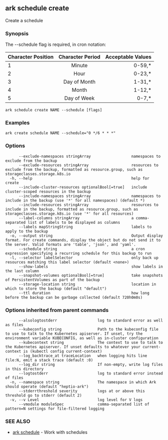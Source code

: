 ## ark schedule create

Create a schedule

### Synopsis


The --schedule flag is required, in cron notation:

| Character Position | Character Period | Acceptable Values |
| -------------------|:----------------:| -----------------:|
| 1                  | Minute           | 0-59,*            |
| 2                  | Hour             | 0-23,*            |
| 3                  | Day of Month     | 1-31,*            |
| 4                  | Month            | 1-12,*            |
| 5                  | Day of Week      | 0-7,*             |

```
ark schedule create NAME --schedule [flags]
```

### Examples

```
ark create schedule NAME --schedule="0 */6 * * *"
```

### Options

```
      --exclude-namespaces stringArray                  namespaces to exclude from the backup
      --exclude-resources stringArray                   resources to exclude from the backup, formatted as resource.group, such as storageclasses.storage.k8s.io
  -h, --help                                            help for create
      --include-cluster-resources optionalBool[=true]   include cluster-scoped resources in the backup
      --include-namespaces stringArray                  namespaces to include in the backup (use '*' for all namespaces) (default *)
      --include-resources stringArray                   resources to include in the backup, formatted as resource.group, such as storageclasses.storage.k8s.io (use '*' for all resources)
      --label-columns stringArray                       a comma-separated list of labels to be displayed as columns
      --labels mapStringString                          labels to apply to the backup
  -o, --output string                                   Output display format. For create commands, display the object but do not send it to the server. Valid formats are 'table', 'json', and 'yaml'.
      --schedule string                                 a cron expression specifying a recurring schedule for this backup to run
  -l, --selector labelSelector                          only back up resources matching this label selector (default <none>)
      --show-labels                                     show labels in the last column
      --snapshot-volumes optionalBool[=true]            take snapshots of PersistentVolumes as part of the backup
      --storage-location string                         location in which to store the backup (default "default")
      --ttl duration                                    how long before the backup can be garbage collected (default 720h0m0s)
```

### Options inherited from parent commands

```
      --alsologtostderr                  log to standard error as well as files
      --kubeconfig string                Path to the kubeconfig file to use to talk to the Kubernetes apiserver. If unset, try the environment variable KUBECONFIG, as well as in-cluster configuration
      --kubecontext string               The context to use to talk to the Kubernetes apiserver. If unset defaults to whatever your current-context is (kubectl config current-context)
      --log_backtrace_at traceLocation   when logging hits line file:N, emit a stack trace (default :0)
      --log_dir string                   If non-empty, write log files in this directory
      --logtostderr                      log to standard error instead of files
  -n, --namespace string                 The namespace in which Ark should operate (default "heptio-ark")
      --stderrthreshold severity         logs at or above this threshold go to stderr (default 2)
  -v, --v Level                          log level for V logs
      --vmodule moduleSpec               comma-separated list of pattern=N settings for file-filtered logging
```

### SEE ALSO
* [ark schedule](ark_schedule.md)	 - Work with schedules

